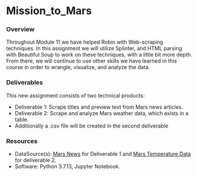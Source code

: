 # Mission_to_Mars

### Overview
Throughout Module 11 we have helped Robin with Web-scraping techniques. In this assignment we will utilize Splinter, and HTML parsing with Beautiful Soup to work on these techniques, with a little bit more depth. From there, we will continue to use other skills we have learned in this course in order to wrangle, visualize, and analyze the data. 
### Deliverables
This new assignment consists of two technical products:
* Deliverable 1: Scrape titles and preview text from Mars news articles.
* Deliverable 2: Scrape and analyze Mars weather data, which exists in a table.
* Additionally a .csv file will be created in the second deliverable
### Resources
* DataSource(s): [Mars News](https://redplanetscience.com) for Deliverable 1 and [Mars Temperature Data](https://data-class-mars-challenge.s3.amazonaws.com/Mars/index.html) for deliverable 2.
* Software: Python 3.7.13, Jupyter Notebook.
